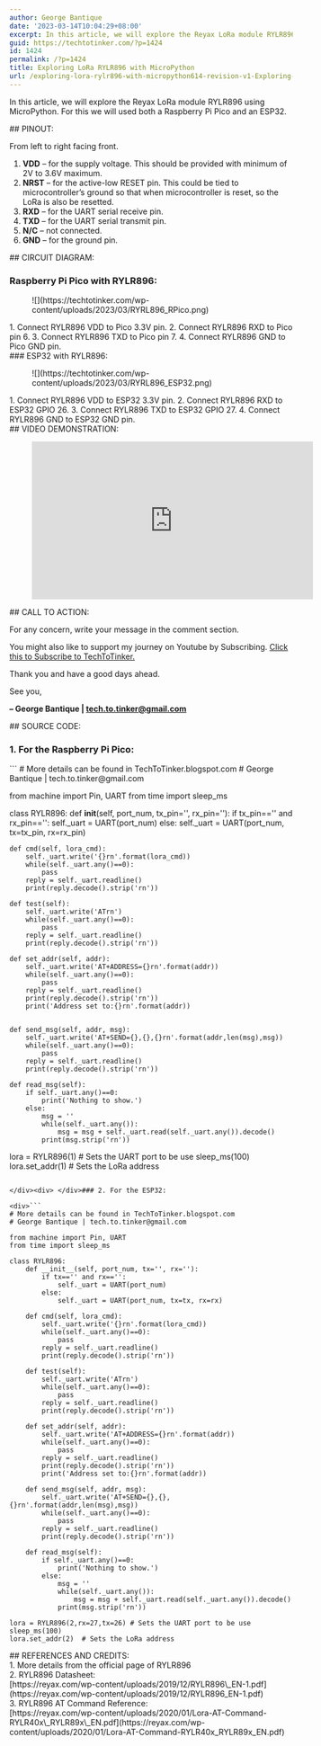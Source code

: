 ```yaml
---
author: George Bantique
date: '2023-03-14T10:04:29+08:00'
excerpt: In this article, we will explore the Reyax LoRa module RYLR896 using MicroPython. For this we will used both a Raspberry Pi Pico and an ESP32.
guid: https://techtotinker.com/?p=1424
id: 1424
permalink: /?p=1424
title: Exploring LoRa RYLR896 with MicroPython
url: /exploring-lora-rylr896-with-micropython614-revision-v1-Exploring-LoRa-RYLR896-with-MicroPython
---
```



In this article, we will explore the Reyax LoRa module RYLR896 using MicroPython. For this we will used both a Raspberry Pi Pico and an ESP32.

<div> </div>## PINOUT:

From left to right facing front.

1. **VDD** – for the supply voltage. This should be provided with minimum of 2V to 3.6V maximum.
2. **NRST** – for the active-low RESET pin. This could be tied to microcontroller’s ground so that when microcontroller is reset, so the LoRa is also be resetted.
3. **RXD** – for the UART serial receive pin.
4. **TXD** – for the UART serial transmit pin.
5. **N/C** – not connected.
6. **GND** – for the ground pin.

<div> </div>## CIRCUIT DIAGRAM:

### Raspberry Pi Pico with RYLR896:

<figure class="wp-block-image size-full">![](https://techtotinker.com/wp-content/uploads/2023/03/RYRL896_RPico.png)</figure>1. Connect RYLR896 VDD to Pico 3.3V pin.
2. Connect RYLR896 RXD to Pico pin 6.
3. Connect RYLR896 TXD to Pico pin 7.
4. Connect RYLR896 GND to Pico GND pin.

<div> </div>### ESP32 with RYLR896:

<figure class="wp-block-image size-full">![](https://techtotinker.com/wp-content/uploads/2023/03/RYRL896_ESP32.png)</figure>1. Connect RYLR896 VDD to ESP32 3.3V pin.
2. Connect RYLR896 RXD to ESP32 GPIO 26.
3. Connect RYLR896 TXD to ESP32 GPIO 27.
4. Connect RYLR896 GND to ESP32 GND pin.

<div> </div>## VIDEO DEMONSTRATION:

<figure class="wp-block-embed is-type-video is-provider-youtube wp-block-embed-youtube wp-embed-aspect-16-9 wp-has-aspect-ratio"><div class="wp-block-embed__wrapper"><iframe allow="accelerometer; autoplay; clipboard-write; encrypted-media; gyroscope; picture-in-picture; web-share" allowfullscreen="" frameborder="0" height="281" loading="lazy" src="https://www.youtube.com/embed/RAvn0MW_P-s?feature=oembed" title="Exploring LoRa RYLR896 with MicroPython" width="500"></iframe></div></figure><div> </div>## CALL TO ACTION:

For any concern, write your message in the comment section.

You might also like to support my journey on Youtube by Subscribing. [Click this to Subscribe to TechToTinker.](https://www.youtube.com/c/TechToTinker?sub_confirmation=1)

Thank you and have a good days ahead.

See you,

**– George Bantique | tech.to.tinker@gmail.com**

<div> </div>## SOURCE CODE:

### 1. For the Raspberry Pi Pico:

<div>```
# More details can be found in TechToTinker.blogspot.com 
# George Bantique | tech.to.tinker@gmail.com

from machine import Pin, UART
from time import sleep_ms

class RYLR896:
    def __init__(self, port_num, tx_pin='', rx_pin=''):
        if tx_pin=='' and rx_pin=='':
            self._uart = UART(port_num)
        else:
            self._uart = UART(port_num, tx=tx_pin, rx=rx_pin)
                
    def cmd(self, lora_cmd):
        self._uart.write('{}rn'.format(lora_cmd))
        while(self._uart.any()==0):
            pass
        reply = self._uart.readline()
        print(reply.decode().strip('rn'))
    
    def test(self):
        self._uart.write('ATrn')
        while(self._uart.any()==0):
            pass
        reply = self._uart.readline()
        print(reply.decode().strip('rn'))

    def set_addr(self, addr):
        self._uart.write('AT+ADDRESS={}rn'.format(addr))
        while(self._uart.any()==0):
            pass
        reply = self._uart.readline()
        print(reply.decode().strip('rn'))
        print('Address set to:{}rn'.format(addr))


    def send_msg(self, addr, msg):
        self._uart.write('AT+SEND={},{},{}rn'.format(addr,len(msg),msg))
        while(self._uart.any()==0):
            pass
        reply = self._uart.readline()
        print(reply.decode().strip('rn'))
        
    def read_msg(self):
        if self._uart.any()==0:
            print('Nothing to show.')
        else:
            msg = ''
            while(self._uart.any()):
                msg = msg + self._uart.read(self._uart.any()).decode()
            print(msg.strip('rn'))
    

lora = RYLR896(1) # Sets the UART port to be use
sleep_ms(100)
lora.set_addr(1)  # Sets the LoRa address

```

</div><div> </div>### 2. For the ESP32:

<div>```
# More details can be found in TechToTinker.blogspot.com 
# George Bantique | tech.to.tinker@gmail.com

from machine import Pin, UART
from time import sleep_ms
                                                                          
class RYLR896:
    def __init__(self, port_num, tx='', rx=''):
        if tx=='' and rx=='':
            self._uart = UART(port_num)
        else:
            self._uart = UART(port_num, tx=tx, rx=rx)

    def cmd(self, lora_cmd):
        self._uart.write('{}rn'.format(lora_cmd))
        while(self._uart.any()==0):
            pass
        reply = self._uart.readline()
        print(reply.decode().strip('rn'))
    
    def test(self):
        self._uart.write('ATrn')
        while(self._uart.any()==0):
            pass
        reply = self._uart.readline()
        print(reply.decode().strip('rn'))

    def set_addr(self, addr):
        self._uart.write('AT+ADDRESS={}rn'.format(addr))
        while(self._uart.any()==0):
            pass
        reply = self._uart.readline()
        print(reply.decode().strip('rn'))
        print('Address set to:{}rn'.format(addr))
              
    def send_msg(self, addr, msg):
        self._uart.write('AT+SEND={},{},{}rn'.format(addr,len(msg),msg))
        while(self._uart.any()==0):
            pass
        reply = self._uart.readline()
        print(reply.decode().strip('rn'))
        
    def read_msg(self):
        if self._uart.any()==0:
            print('Nothing to show.')
        else:
            msg = ''
            while(self._uart.any()):
                msg = msg + self._uart.read(self._uart.any()).decode()
            print(msg.strip('rn'))
            
lora = RYLR896(2,rx=27,tx=26) # Sets the UART port to be use
sleep_ms(100)
lora.set_addr(2)  # Sets the LoRa address

```

</div><div> </div>## REFERENCES AND CREDITS:

<div>1. More details from the official page of RYLR896</div><div> <https://reyax.com/products/rylr896/></div><div> </div><div>2. RYLR896 Datasheet:</div><div> [https://reyax.com/wp-content/uploads/2019/12/RYLR896\_EN-1.pdf](https://reyax.com/wp-content/uploads/2019/12/RYLR896_EN-1.pdf)</div><div> </div><div>3. RYLR896 AT Command Reference:</div><div> [https://reyax.com/wp-content/uploads/2020/01/Lora-AT-Command-RYLR40x\_RYLR89x\_EN.pdf](https://reyax.com/wp-content/uploads/2020/01/Lora-AT-Command-RYLR40x_RYLR89x_EN.pdf)</div>